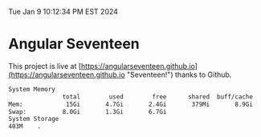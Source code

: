 Tue Jan  9 10:12:34 PM EST 2024

# Angular Seventeen


This project is live at [https://angularseventeen.github.io](https://angularseventeen.github.io "Seventeen!") thanks to Github.

```bash
System Memory
               total        used        free      shared  buff/cache   available
Mem:            15Gi       4.7Gi       2.4Gi       379Mi       8.9Gi        10Gi
Swap:          8.0Gi       1.3Gi       6.7Gi
System Storage
403M	.
```
```bash
